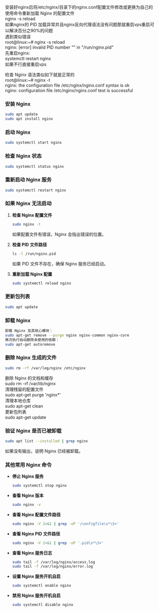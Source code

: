 安装好nginx后将/etc/nginx/目录下的nginx.conf配置文件修改或更换为自己的  
使用命令重新加载 Nginx 的配置文件  
nginx -s reload  
如果nginx的 PID 加载异常并且nginx反向代理语法没有问题那就重启vps重启可以解决百分之90%的问题  
遇到类似错误  
root@linux:~# nginx -s reload  
nginx: [error] invalid PID number "" in "/run/nginx.pid"  
先重启nginx:  
systemctl restart nginx  
如果不行直接重启vps

检查 Nginx 语法类似如下就是正常的  
root@linux:~# nginx -t  
nginx: the configuration file /etc/nginx/nginx.conf syntax is ok  
nginx: configuration file /etc/nginx/nginx.conf test is successful  


### 安装 Nginx
```bash
sudo apt update
sudo apt install nginx
```

### 启动 Nginx
```bash
sudo systemctl start nginx
```

### 检查 Nginx 状态
```bash
sudo systemctl status nginx
```

### 重新启动 Nginx 服务
```bash
sudo systemctl restart nginx
```

### 如果 Nginx 无法启动
1. **检查 Nginx 配置文件**
   ```bash
   sudo nginx -t
   ```
   如果配置文件有错误，Nginx 会指出错误的位置。

2. **检查 PID 文件路径**
   ```bash
   ls -l /run/nginx.pid
   ```
   如果 PID 文件不存在，确保 Nginx 服务已经启动。

3. **重新加载 Nginx 配置**
   ```bash
   sudo systemctl reload nginx
   ```

### 更新包列表
```bash
sudo apt update
```

### 卸载 Nginx
```bash
卸载 Nginx 及其核心模块：
sudo apt-get remove --purge nginx nginx-common nginx-core
再次执行自动删除未使用的依赖：
sudo apt-get autoremove
```

### 删除 Nginx 生成的文件
```bash
sudo rm -rf /var/log/nginx /etc/nginx
```
删除 Nginx 的文档和缓存  
sudo rm -rf /var/lib/nginx  
清理残留的配置文件  
sudo apt-get purge 'nginx*'  
清理本地仓库  
sudo apt-get clean  
更新包列表  
sudo apt-get update  
### 验证 Nginx 是否已被卸载  
```bash
sudo apt list --installed | grep nginx
```
如果没有输出，说明 Nginx 已经被卸载。

### 其他常用 Nginx 命令
- **停止 Nginx 服务**
  ```bash
  sudo systemctl stop nginx
  ```

- **查看 Nginx 版本**
  ```bash
  sudo nginx -v
  ```

- **查看 Nginx 配置文件路径**
  ```bash
  sudo nginx -V 2>&1 | grep -oP '/configfile\s*\S+'
  ```

- **查看 Nginx PID 文件路径**
  ```bash
  sudo nginx -V 2>&1 | grep -oP '.pid\s*\S+'
  ```

- **查看 Nginx 服务日志**
  ```bash
  sudo tail -f /var/log/nginx/access.log
  sudo tail -f /var/log/nginx/error.log
  ```

- **设置 Nginx 服务开机自启**
  ```bash
  sudo systemctl enable nginx
  ```

- **禁用 Nginx 服务开机自启**
  ```bash
  sudo systemctl disable nginx
  ```
